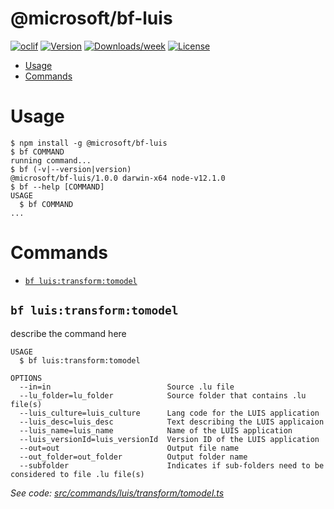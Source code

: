 @microsoft/bf-luis
==================



[![oclif](https://img.shields.io/badge/cli-oclif-brightgreen.svg)](https://oclif.io)
[![Version](https://img.shields.io/npm/v/@microsoft/bf-luis.svg)](https://npmjs.org/package/@microsoft/bf-luis)
[![Downloads/week](https://img.shields.io/npm/dw/@microsoft/bf-luis.svg)](https://npmjs.org/package/@microsoft/bf-luis)
[![License](https://img.shields.io/npm/l/@microsoft/bf-luis.svg)](https://github.com/microsoft/botframework-cli/blob/master/package.json)

<!-- toc -->
* [Usage](#usage)
* [Commands](#commands)
<!-- tocstop -->
# Usage
<!-- usage -->
```sh-session
$ npm install -g @microsoft/bf-luis
$ bf COMMAND
running command...
$ bf (-v|--version|version)
@microsoft/bf-luis/1.0.0 darwin-x64 node-v12.1.0
$ bf --help [COMMAND]
USAGE
  $ bf COMMAND
...
```
<!-- usagestop -->
# Commands
<!-- commands -->
* [`bf luis:transform:tomodel`](#bf-luistransformtomodel)

## `bf luis:transform:tomodel`

describe the command here

```
USAGE
  $ bf luis:transform:tomodel

OPTIONS
  --in=in                          Source .lu file
  --lu_folder=lu_folder            Source folder that contains .lu file(s)
  --luis_culture=luis_culture      Lang code for the LUIS application
  --luis_desc=luis_desc            Text describing the LUIS applicaion
  --luis_name=luis_name            Name of the LUIS application
  --luis_versionId=luis_versionId  Version ID of the LUIS application
  --out=out                        Output file name
  --out_folder=out_folder          Output folder name
  --subfolder                      Indicates if sub-folders need to be considered to file .lu file(s)
```

_See code: [src/commands/luis/transform/tomodel.ts](https://github.com/microsoft/botframework-cli/blob/v1.0.0/src/commands/luis/transform/tomodel.ts)_
<!-- commandsstop -->
